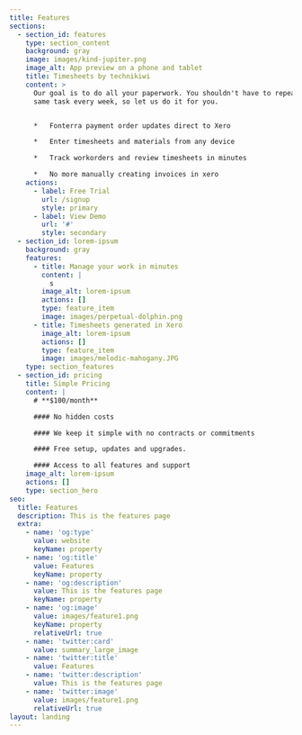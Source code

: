 ```yaml
---
title: Features
sections:
  - section_id: features
    type: section_content
    background: gray
    image: images/kind-jupiter.png
    image_alt: App preview on a phone and tablet
    title: Timesheets by technikiwi
    content: >
      Our goal is to do all your paperwork. You shouldn't have to repeat the
      same task every week, so let us do it for you.


      *   Fonterra payment order updates direct to Xero

      *   Enter timesheets and materials from any device

      *   Track workorders and review timesheets in minutes

      *   No more manually creating invoices in xero
    actions:
      - label: Free Trial
        url: /signup
        style: primary
      - label: View Demo
        url: '#'
        style: secondary
  - section_id: lorem-ipsum
    background: gray
    features:
      - title: Manage your work in minutes
        content: |
          s
        image_alt: lorem-ipsum
        actions: []
        type: feature_item
        image: images/perpetual-dolphin.png
      - title: Timesheets generated in Xero
        image_alt: lorem-ipsum
        actions: []
        type: feature_item
        image: images/melodic-mahogany.JPG
    type: section_features
  - section_id: pricing
    title: Simple Pricing
    content: |
      # **$100/month**

      #### No hidden costs

      #### We keep it simple with no contracts or commitments

      #### Free setup, updates and upgrades.

      #### Access to all features and support
    image_alt: lorem-ipsum
    actions: []
    type: section_hero
seo:
  title: Features
  description: This is the features page
  extra:
    - name: 'og:type'
      value: website
      keyName: property
    - name: 'og:title'
      value: Features
      keyName: property
    - name: 'og:description'
      value: This is the features page
      keyName: property
    - name: 'og:image'
      value: images/feature1.png
      keyName: property
      relativeUrl: true
    - name: 'twitter:card'
      value: summary_large_image
    - name: 'twitter:title'
      value: Features
    - name: 'twitter:description'
      value: This is the features page
    - name: 'twitter:image'
      value: images/feature1.png
      relativeUrl: true
layout: landing
---
```

